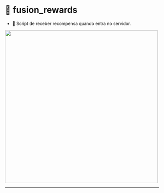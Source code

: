# 🦁 fusion_rewards
- 🎁 Script de receber recompensa quando entra no servidor.
<div>
  <img src="https://cdn.discordapp.com/attachments/1368063560441266248/1369047434386342010/image.png?ex=681b1908&is=6819c788&hm=72af946e1f64833be291345db112833ce693009afc665ca949719fe0a061aa08&" width="500">
</div>

---
